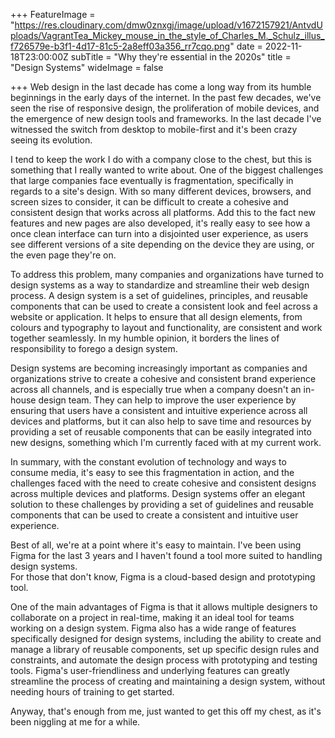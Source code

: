 +++
FeatureImage = "https://res.cloudinary.com/dmw0znxgj/image/upload/v1672157921/AntvdUploads/VagrantTea_Mickey_mouse_in_the_style_of_Charles_M._Schulz_illus_f726579e-b3f1-4d17-81c5-2a8eff03a356_rr7cqo.png"
date = 2022-11-18T23:00:00Z
subTitle = "Why they're essential in the 2020s"
title = "Design Systems"
wideImage = false

+++
Web design in the last decade has come a long way from its humble beginnings in the early days of the internet. In the past few decades, we've seen the rise of responsive design, the proliferation of mobile devices, and the emergence of new design tools and frameworks. In the last decade I've witnessed the switch from desktop to mobile-first and it's been crazy seeing its evolution.

I tend to keep the work I do with a company close to the chest, but this is something that I really wanted to write about. One of the biggest challenges that large companies face eventually is fragmentation, specifically in regards to a site's design. With so many different devices, browsers, and screen sizes to consider, it can be difficult to create a cohesive and consistent design that works across all platforms. Add this to the fact new features and new pages are also developed, it's really easy to see how a once clean interface can turn into a disjointed user experience, as users see different versions of a site depending on the device they are using, or the even page they're on.

To address this problem, many companies and organizations have turned to design systems as a way to standardize and streamline their web design process. A design system is a set of guidelines, principles, and reusable components that can be used to create a consistent look and feel across a website or application. It helps to ensure that all design elements, from colours and typography to layout and functionality, are consistent and work together seamlessly. In my humble opinion, it borders the lines of responsibility to forego a design system.

Design systems are becoming increasingly important as companies and organizations strive to create a cohesive and consistent brand experience across all channels, and is especially true when a company doesn't an in-house design team. They can help to improve the user experience by ensuring that users have a consistent and intuitive experience across all devices and platforms, but it can also help to save time and resources by providing a set of reusable components that can be easily integrated into new designs, something which I'm currently faced with at my current work.

In summary, with the constant evolution of technology and ways to consume media, it's easy to see this fragmentation in action, and the challenges faced with the need to create cohesive and consistent designs across multiple devices and platforms. Design systems offer an elegant solution to these challenges by providing a set of guidelines and reusable components that can be used to create a consistent and intuitive user experience.

Best of all, we're at a point where it's easy to maintain. I've been using Figma for the last 3 years and I haven't found a tool more suited to handling design systems.  
For those that don't know, Figma is a cloud-based design and prototyping tool.

One of the main advantages of Figma is that it allows multiple designers to collaborate on a project in real-time, making it an ideal tool for teams working on a design system. Figma also has a wide range of features specifically designed for design systems, including the ability to create and manage a library of reusable components, set up specific design rules and constraints, and automate the design process with prototyping and testing tools. Figma's user-friendliness and underlying features can greatly streamline the process of creating and maintaining a design system, without needing hours of training to get started.

Anyway, that's enough from me, just wanted to get this off my chest, as it's been niggling at me for a while.